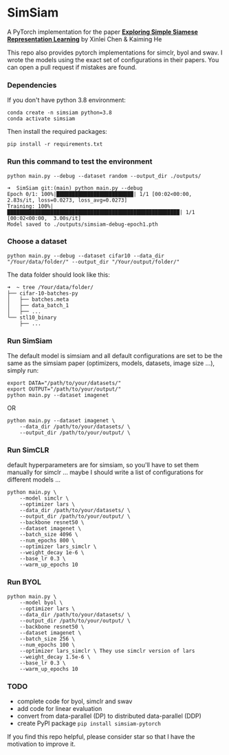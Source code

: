 # SimSiam
A PyTorch implementation for the paper [**Exploring Simple Siamese Representation Learning**](https://arxiv.org/abs/2011.10566) by Xinlei Chen & Kaiming He

This repo also provides pytorch implementations for simclr, byol and swav. I wrote the models using the exact set of configurations in their papers. You can open a pull request if mistakes are found.


### Dependencies

If you don't have python 3.8 environment:
```
conda create -n simsiam python=3.8
conda activate simsiam
```
Then install the required packages:
```
pip install -r requirements.txt
```

### Run this command to test the environment
```
python main.py --debug --dataset random --output_dir ./outputs/

➜  SimSiam git:(main) python main.py --debug
Epoch 0/1: 100%|█████████████████████████| 1/1 [00:02<00:00,  2.83s/it, loss=0.0273, loss_avg=0.0273]
Training: 100%|████████████████████████████████████████████████████████| 1/1 [00:02<00:00,  3.00s/it]
Model saved to ./outputs/simsiam-debug-epoch1.pth
```

### Choose a dataset
```
python main.py --debug --dataset cifar10 --data_dir "/Your/data/folder/" --output_dir "/Your/output/folder/"
```
The data folder should look like this:
```
➜  ~ tree /Your/data/folder/
├── cifar-10-batches-py
│   ├── batches.meta
│   ├── data_batch_1
│   ├── ...
└── stl10_binary
    ├── ...
```

### Run SimSiam
The default model is simsiam and all default configurations are set to be the same as the simsiam paper (optimizers, models, datasets, image size ...),
simply run:

```
export DATA="/path/to/your/datasets/"
export OUTPUT="/path/to/your/output/"
python main.py --dataset imagenet
```
OR
```
python main.py --dataset imagenet \
    --data_dir /path/to/your/datasets/ \
    --output_dir /path/to/your/output/ \
```



### Run SimCLR
default hyperparameters are for simsiam, so you'll have to set them manually for simclr ...
maybe I should write a list of configurations for different models ...
```
python main.py \
    --model simclr \
    --optimizer lars \
    --data_dir /path/to/your/datasets/ \
    --output_dir /path/to/your/output/ \
    --backbone resnet50 \
    --dataset imagenet \ 
    --batch_size 4096 \ 
    --num_epochs 800 \
    --optimizer lars_simclr \
    --weight_decay 1e-6 \
    --base_lr 0.3 \
    --warm_up_epochs 10
```

### Run BYOL
```
python main.py \
    --model byol \
    --optimizer lars \ 
    --data_dir /path/to/your/datasets/ \
    --output_dir /path/to/your/output/ \
    --backbone resnet50 \
    --dataset imagenet \ 
    --batch_size 256 \ 
    --num_epochs 100 \ 
    --optimizer lars_simclr \ They use simclr version of lars
    --weight_decay 1.5e-6 \
    --base_lr 0.3 \
    --warm_up_epochs 10
```

### TODO
- complete code for byol, simclr and swav
- add code for linear evaluation
- convert from data-parallel (DP) to distributed data-parallel (DDP)
- create PyPI package `pip install simsiam-pytorch`


If you find this repo helpful, please consider star so that I have the motivation to improve it.



